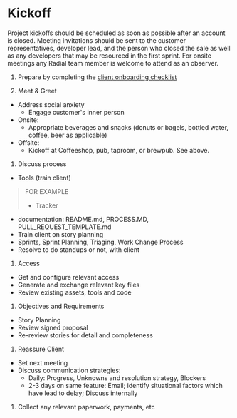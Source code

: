 # Kickoff

Project kickoffs should be scheduled as soon as possible after an account is closed.  Meeting invitations should be sent to the customer representatives, developer lead, and the person who closed the sale as well as any developers that may be resourced in the first sprint. For onsite meetings any Radial team member is welcome to attend as an observer.

1. Prepare by completing the [client onboarding checklist](developer_lead/CLIENT_ONBOARDING.md)

1. Meet & Greet
  - Address social anxiety
    - Engage customer's inner person
  - Onsite:
    - Appropriate beverages and snacks (donuts or bagels, bottled water, coffee, beer as applicable)
  - Offsite:
    - Kickoff at Coffeeshop, pub, taproom, or brewpub.  See above.

1. Discuss process
  - Tools (train client)

  > FOR EXAMPLE
  >    - Tracker

  - documentation: README.md, PROCESS.MD, PULL_REQUEST_TEMPLATE.md
  - Train client on story planning
  - Sprints, Sprint Planning, Triaging, Work Change Process
  - Resolve to do standups or not, with client

1. Access

  - Get and configure relevant access
  - Generate and exchange relevant key files
  - Review existing assets, tools and code

1. Objectives and Requirements
  - Story Planning
  - Review signed proposal
  - Re-review stories for detail and completeness

1. Reassure Client
  - Set next meeting
  - Discuss communication strategies:
    - Daily: Progress, Unknowns and resolution strategy, Blockers
    - 2-3 days on same feature: Email; identify situational factors which have lead to delay; Discuss internally

1. Collect any relevant paperwork, payments, etc
